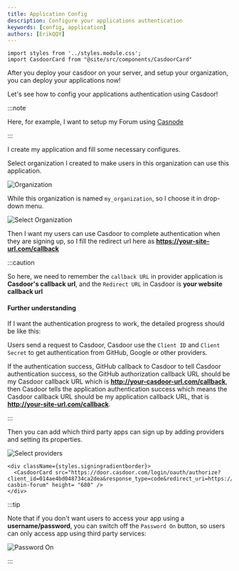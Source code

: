 ```yaml
---
title: Application Config
description: Configure your applications authentication
keywords: [config, application]
authors: [ErikQQY]
---
```


```mdx-code-block
import styles from '../styles.module.css';
import CasdoorCard from "@site/src/components/CasdoorCard"
```

After you deploy your casdoor on your server, and setup your organization, you can deploy your applications now!

Let's see how to config your applications authentication using Casdoor!

:::note

Here, for example, I want to setup my Forum using [Casnode](https://casnode.org)

:::

I create my application and fill some necessary configures.

Select organization I created to make users in this organization can use this application.

![Organization](/img/application/config/organization.png)

While this organization is named ```my_organization```, so I choose it in drop-down menu.

![Select Organization](/img/application/config/selectorganization.png)

Then I want my users can use Casdoor to complete authentication when they are signing up, so I fill the redirect url here as **<https://your-site-url.com/callback>**

:::caution

So here, we need to remember the `callback URL` in provider application is **Casdoor's callback url**, and the `Redirect URL` in Casdoor is **your website callback url**

#### Further understanding

If I want the authentication progress to work, the detailed progress should be like this:

Users send a request to Casdoor, Casdoor use the `Client ID` and `Client Secret` to get authentication from GitHub, Google or other providers.

If the authentication success, GitHub callback to Casdoor to tell Casdoor authentication success, so the GitHub authorization callback URL should be my Casdoor callback URL which is **<http://your-casdoor-url.com/callback>**, then Casdoor tells the application authentication success which means the Casdoor callback URL should be my application callback URL, that is **<http://your-site-url.com/callback>**.

:::

Then you can add which third party apps can sign up by adding providers and setting its properties.

![Select providers](/img/application/config/selectproviders.png)

```mdx-code-block
<div className={styles.signingradientborder}>
  <CasdoorCard src="https://door.casdoor.com/login/oauth/authorize?client_id=014ae4bd048734ca2dea&response_type=code&redirect_uri=https://forum.casbin.com/callback&scope=read&state=app-casbin-forum" height= "680" />
</div>
```

:::tip

Note that if you don't want users to access your app using a **username/password**, you can switch off the ```Password On``` button, so users can only access app using third party services:

![Password On](/img/application/config/PasswordOn.png)

:::
